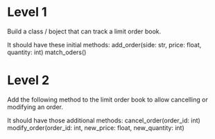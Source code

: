 # Level 1

Build a class / boject that can track a limit order book. 

It should have these initial methods:
    add_order(side: str, price: float, quantity: int)
    match_oders()


# Level 2

Add the following method to the limit order book to allow cancelling or modifying an order.

It should have those additional methods:
    cancel_order(order_id: int)
    modify_order(order_id: int, new_price: float, new_quantity: int)